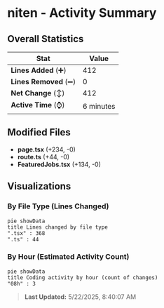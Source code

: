 # niten - Activity Summary 

## Overall Statistics

| Stat                   | Value                                                             |
| ---------------------- | ----------------------------------------------------------------- |
| **Lines Added** (➕)   | 412                                          |
| **Lines Removed** (➖) | 0                                        |
| **Net Change** (↕)    | 412                |
| **Active Time** (⌚)   | 6 minutes |


## Modified Files
- **page.tsx** (+234, -0)
- **route.ts** (+44, -0)
- **FeaturedJobs.tsx** (+134, -0)

## Visualizations

### By File Type (Lines Changed)

```mermaid
pie showData
title Lines changed by file type
".tsx" : 368
".ts" : 44
```

### By Hour (Estimated Activity Count)

```mermaid
pie showData
title Coding activity by hour (count of changes)
"08h" : 3
```


> **Last Updated:** 5/22/2025, 8:40:07 AM